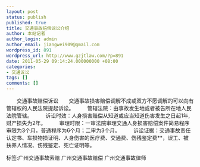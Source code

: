 ```yaml
---
layout: post
status: publish
published: true
title: 交通事故赔偿诉讼介绍
author: 本站记者
author_login: admin
author_email: jiangwei909@gmail.com
wordpress_id: 891
wordpress_url: http://www.gzjtlaw.com/?p=891
date: 2011-05-29 09:14:24.000000000 +08:00
categories:
- 交通诉讼
tags: []
comments: []
---
```

　　交通事故赔偿诉讼　　交通事故损害赔偿调解不成或双方不愿调解的可以向有管辖权的人民法院提起诉讼。 　　 管辖法院：由事故发生地或者被告所在地人民法院管辖。 　　 诉讼时效：人身损害赔偿从知道或应当知道伤害发生之日起1年,财产损失为2年。 　　 审理时限：一审法院审理交通人身损害赔偿案件简易程序审限为3个月，普通程序为6个月；二审为3个月。 　　 诉讼证据：交通事故责任认定书、车损物损证明、人身伤害的医疗费、交通费、伤残鉴定费**，误工、被扶养人情况、伤残鉴定、死亡证明等。 　　标签:广州交通事故索赔 广州交通事故赔偿 广州交通事故律师
